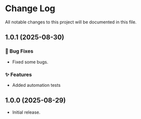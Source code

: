 # Change Log

All notable changes to this project will be documented in this file.

## 1.0.1 (2025-08-30)

### 🐛 Bug Fixes

* Fixed some bugs.

### ✨ Features

* Added automation tests

## 1.0.0 (2025-08-29)

* Initial release.
